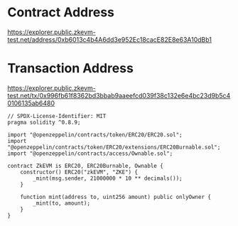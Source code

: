 # Contract Address
https://explorer.public.zkevm-test.net/address/0xb6013c4b4A6dd3e952Ec18cacE82E8e63A10dBb1

# Transaction Address
https://explorer.public.zkevm-test.net/tx/0x996fb61f8362bd3bbab9aaeefcd039f38c132e6e4bc23d9b5c40106135ab6480

```sol
// SPDX-License-Identifier: MIT
pragma solidity ^0.8.9;

import "@openzeppelin/contracts/token/ERC20/ERC20.sol";
import "@openzeppelin/contracts/token/ERC20/extensions/ERC20Burnable.sol";
import "@openzeppelin/contracts/access/Ownable.sol";

contract ZkEVM is ERC20, ERC20Burnable, Ownable {
    constructor() ERC20("zkEVM", "ZKE") {
        _mint(msg.sender, 21000000 * 10 ** decimals());
    }

    function mint(address to, uint256 amount) public onlyOwner {
        _mint(to, amount);
    }
}
```
